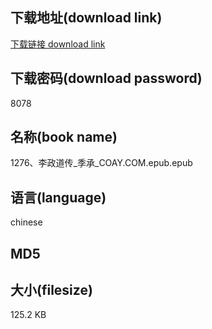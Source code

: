 ## 下载地址(download link)
[下载链接 download link](https://voluble-croquembouche-d321dc.netlify.app/?s=1276%E3%80%81%E6%9D%8E%E6%94%BF%E9%81%93%E4%BC%A0_%E5%AD%A3%E6%89%BF_COAY.COM.epub)

## 下载密码(download password)
8078

## 名称(book name)
1276、李政道传_季承_COAY.COM.epub.epub

## 语言(language)
chinese

## MD5


## 大小(filesize)
125.2 KB
